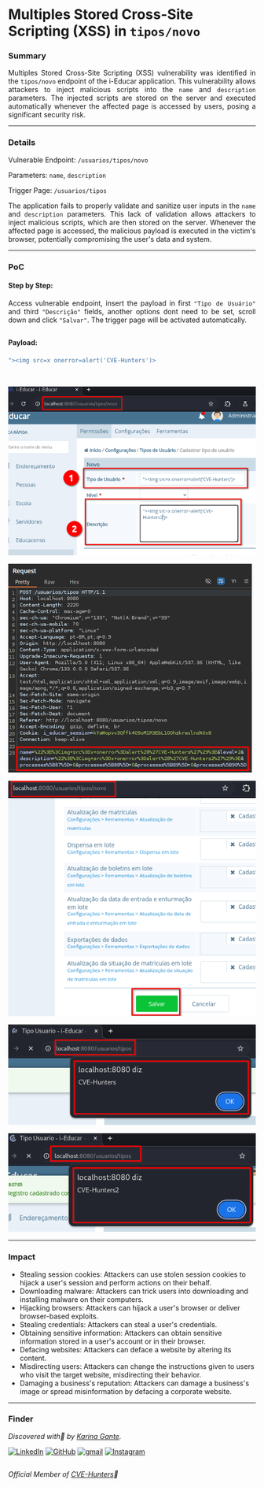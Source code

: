 # Multiples Stored Cross-Site Scripting (XSS) in `tipos/novo` 

### Summary

<p align="justify">Multiples Stored Cross-Site Scripting (XSS) vulnerability was identified in the <code>tipos/novo</code> endpoint of the i-Educar application. This vulnerability allows attackers to inject malicious scripts into the <code>name</code> and <code>description</code> parameters. The injected scripts are stored on the server and executed automatically whenever the affected page is accessed by users, posing a significant security risk.</p>

---

### Details

Vulnerable Endpoint: `/usuarios/tipos/novo`

Parameters: `name`, `description`

Trigger Page: `/usuarios/tipos`

<p align="justify">The application fails to properly validate and sanitize user inputs in the <code>name</code> and <code>description</code> parameters. This lack of validation allows attackers to inject malicious scripts, which are then stored on the server. Whenever the affected page is accessed, the malicious payload is executed in the victim's browser, potentially compromising the user's data and system.</p>

---

### PoC

#### Step by Step:

<p align="justify">Access vulnerable endpoint, insert the payload in first <code>"Tipo de Usuário"</code> and third <code>"Descrição"</code> fields, another options dont need to be set, scroll down and click <code>"Salvar"</code>. The trigger page will be activated automatically.</p>

##

#### Payload:

````javascript
"><img src=x onerror=alert('CVE-Hunters')>
````
</br>

![](image.png)

![](image-1.png)

![](image-2.png)

![](image-3.png)

![](image-4.png)

---

### Impact

<p align="justify">
<ul>
  <li>Stealing session cookies: Attackers can use stolen session cookies to hijack a user's session and perform actions on their behalf.</li>
  <li>Downloading malware: Attackers can trick users into downloading and installing malware on their computers.</li>
  <li>Hijacking browsers: Attackers can hijack a user's browser or deliver browser-based exploits.</li>
  <li>Stealing credentials: Attackers can steal a user's credentials.</li>
  <li>Obtaining sensitive information: Attackers can obtain sensitive information stored in a user's account or in their browser.</li>
  <li>Defacing websites: Attackers can deface a website by altering its content.</li>
  <li>Misdirecting users: Attackers can change the instructions given to users who visit the target website, misdirecting their behavior.</li>
  <li>Damaging a business's reputation: Attackers can damage a business's image or spread misinformation by defacing a corporate website.</li>
</ul>
</p>

---

### Finder

*Discovered with💜 by [Karina Gante](https://karinagante.github.io/).* 

[![LinkedIn](https://skillicons.dev/icons?i=linkedin&theme=dark)](https://www.linkedin.com/in/karina-gante/)
[![GitHub](https://skillicons.dev/icons?i=github&theme=dark)](https://www.github.com/KarinaGante/)
[![gmail](https://skillicons.dev/icons?i=gmail&theme=dark)](mailto:karina.g@aluno.ifsp.edu.br)
[![Instagram](https://skillicons.dev/icons?i=instagram&theme=dark)](https://www.instagram.com/karinovisk02/)

##

*Official Member of [CVE-Hunters](https://github.com/CVE-Hunters/cve-hunters)🏹*